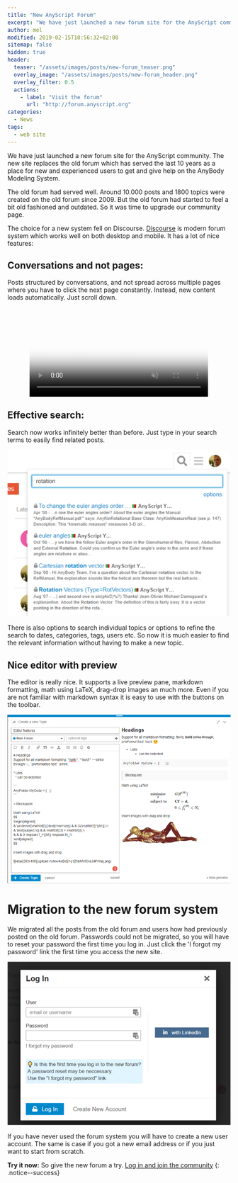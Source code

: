 ```yaml
---
title: "New AnyScript Forum"
excerpt: "We have just launched a new forum site for the AnyScript community."
author: mel
modified: 2019-02-15T10:56:32+02:00
sitemap: false
hidden: true
header:
  teaser: "/assets/images/posts/new-forum_teaser.png"
  overlay_image: "/assets/images/posts/new-forum_header.png"
  overlay_filter: 0.5
  actions:
    - label: "Visit the forum"
      url: "http://forum.anyscript.org"
categories:
  - News
tags: 
  - web site
---
```



We have just launched a new forum site for the AnyScript community. The new site replaces the old forum which has served the last 10 years as a place for new and experienced users to get and give help on the AnyBody Modeling System. 

The old forum had served well. Around 10.000 posts and 1800 topics were created on the old forum since 2009. But the old forum had started to feel a bit old fashioned and outdated. So it was time to upgrade our community page.

The choice for a new system fell on Discourse. [Discourse](https://www.discourse.org) is modern forum system which works well on both desktop and mobile. It has a lot of nice features:

## Conversations and not pages:

Posts structured by conversations, and not spread across multiple pages where you have to click the next page constantly. Instead, new content loads automatically. Just scroll down.

<video preload="auto" width="80%" poster="/assets/images/posts/new-forum_scroll.jpg" style="display:block; margin: 0 auto;" autoplay loop muted>
    <source src="/assets/images/posts/new-forum_scroll.mp4" type="video/mp4">
</video>


## Effective search:

Search now works infinitely better than before. Just type in your search terms to easily find related posts. 

![Search](/assets/images/posts/new-forum_search.png)

There is also options to search individual topics or options to refine the search to dates, categories, tags, users etc. So now it is much easier to find the relevant information without having to make a new topic. 


## Nice editor with preview

The editor is really nice. It supports a live preview pane, markdown formatting, math using LaTeX, drag-drop images an much more. Even if you are not familiar with markdown syntax it is easy to use with the buttons on the toolbar. 

![Search](/assets/images/posts/new-forum_editor.png)


# Migration to the new forum system

We migrated all the posts from the old forum and users how had previously posted on the old forum. Passwords could not be migrated, so you will have to reset your password the first time you log in. Just click the 'I forgot my password' link the first time you access the new site.

![Search](/assets/images/posts/new-forum_login.png)

If you have never used the forum system you will have to create a new user account. The same is case if you got a new email address or if you just want to start from scratch. 

**Try it now:** So give the new forum a try. [Log in and join the community](http://forum.anyscript.org)
{: .notice--success}
